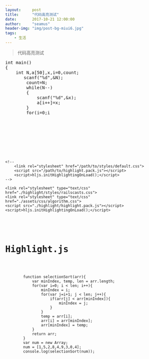 ```yaml
---
layout:     post
title:      "代码高亮测试"
date:       2017-10-21 12:00:00
author:     "seamus"
header-img: "img/post-bg-miui6.jpg"
tags:
    - 生活
---
```


>代码高亮测试

<pre>
int main()
{
    int N,a[50],x,i=0,count;
       scanf("%d",&N);
        count=N;
        while(N--)
        {
            scanf("%d",&x);
            a[i++]=x;
        }
        for(i=0;i<count;i++)
        {
            printf("%c",a[i]);
        }
        i=0;

}
</pre>
<!DOCTYPE html>
<html>
<head>
    <title>网页嵌入代码语法高亮</title>
    <meta charset="utf-8">
 
    <!--
        <link rel="stylesheet" href="/path/to/styles/default.css">
        <script src="/path/to/highlight.pack.js"></script>
        <script>hljs.initHighlightingOnLoad();</script>
    -->
     
    <link rel="stylesheet" type="text/css" href="./highlight/styles/railscasts.css">
    <link rel="stylesheet" type="text/css" href="./assets/css/algorithm.css">
    <script src="./highlight/highlight.pack.js"></script>
    <script>hljs.initHighlightingOnLoad();</script>
</head>
<body>
<h1>Highlight.js</h1>
<pre>
    <code class="javascript">
        function selectionSort(arr){
            var minIndex, temp, len = arr.length;
            for(var i=0; i < len; i++){
                minIndex = i;
                for(var j=i+1; j < len; j++){
                    if(arr[j] < arr[minIndex]){
                        minIndex = j;
                    }
                }
                temp = arr[i];
                arr[i] = arr[minIndex];
                arr[minIndex] = temp;
            }
            return arr;
        }
        var num = new Array;
        num = [1,5,2,8,4,9,3,0,4];
        console.log(selectionSort(num));
    </code>
</pre>
 
 
</body>
</html>